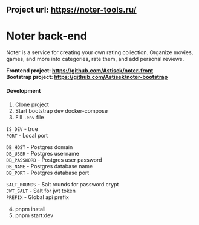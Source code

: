 ##  Project url: https://noter-tools.ru/

# Noter back-end
Noter is a service for creating your own rating collection. Organize movies, games, and more into categories, rate them, and add personal reviews.

**Frontend project: https://github.com/Astisek/noter-front**  
**Bootstrap project: https://github.com/Astisek/noter-bootstrap**  

#### Development  
1. Clone project  
2. Start bootstrap dev docker-compose  
3. Fill `.env` file  

`IS_DEV` - true  
`PORT` - Local port  

`DB_HOST` - Postgres domain  
`DB_USER` - Postgres username  
`DB_PASSWORD` - Postgres user password  
`DB_NAME` - Postgres database name  
`DB_PORT` - Postgres database port  

`SALT_ROUNDS` - Salt rounds for password crypt  
`JWT_SALT` - Salt for jwt token  
`PREFIX` - Global api prefix  

4. pnpm install  
5. pnpm start:dev  